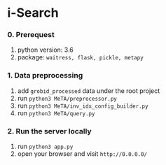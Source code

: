 # i-Search

### 0. Prerequest
1. python version: 3.6
2. package: `waitress, flask, pickle, metapy`

### 1. Data preprocessing
1. add `grobid_processed` data under the root project
2. run `python3 MeTA/preprocessor.py`
3. run `python3 MeTA/inv_idx_config_builder.py`
4. run `python3 MeTA/query.py`

### 2. Run the server locally
1. run `python3 app.py`
2. open your browser and visit `http://0.0.0.0/`


